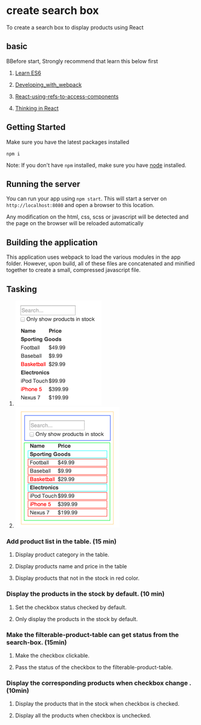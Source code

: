 

# create search box

To create a search box to display products using React


## basic 

BBefore start, Strongly recommend that learn this below first

1. [Learn ES6](http://webapplog.com/es6/)

1. [Developing_with_webpack](http://survivejs.com/webpack_react/developing_with_webpack/)

1. [React-using-refs-to-access-components](https://egghead.io/lessons/react-using-refs-to-access-components)

1. [Thinking in React](https://facebook.github.io/react/docs/thinking-in-react.html)
 

## Getting Started

Make sure you have the latest packages installed

```
npm i

```

Note: If you don't have `npm` installed, make sure you have
[node](http://nodejs.com) installed. 


## Running the server

You can run your app using `npm start`. This will start a
server on `http://localhost:8080` and open a browser to this location.

Any modification on the html, css, scss or javascript will be detected
and the page on the browser will be reloaded automatically


## Building the application

This application uses webpack to load the various modules in
the app folder. However, upon build, all of these files are
concatenated and minified together to create a small, compressed
javascript file.



Tasking
---

1. ![Mockup](mockup/mock-1.png)
1. ![Mockup](mockup/mock-2.png)


### Add product list in the table. (15 min) 

1. Display product category in the table.

1. Display products name and price in the table

1. Display products that not in the stock in red color.


### Display the products in the stock by default. (10 min)

1. Set the checkbox status checked by default.

1. Only display the products in the stock by default.


### Make the filterable-product-table can get status from the search-box. (15min)

1. Make the checkbox clickable.

1. Pass the status of the checkbox to the filterable-product-table.


### Display the corresponding products when checkbox change . (10min)

1. Display the products that in the stock when checkbox is checked.

1. Display all the products when checkbox is unchecked.


